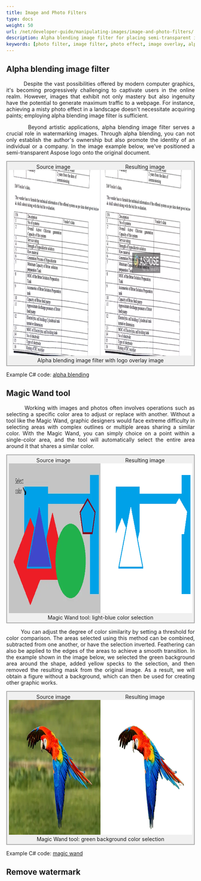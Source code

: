 ```yaml
---
title: Image and Photo Filters
type: docs
weight: 50
url: /net/developer-guide/manipulating-images/image-and-photo-filters/
description: Alpha blending image filter for placing semi-transparent images on top of a background image. Magic Wand tool for color area selection.
keywords: [photo filter, image filter, photo effect, image overlay, alpha blending, image effect, blend image, watermarking images, magic wand, color selection]
---
```


<style>
   .frame {
    border: 2px solid darkgray;
    padding: 5px;
    margin: 0 auto;
    background: #f0f0f0;
    align-items: center;
   }
   .frame figcaption {
    margin: 0 auto;
    display: flex;
    flex-direction: row;
    justify-content: center;
   }
   .container {
   display: flex;
   flex-direction: row;
   align-items: center;
   justify-content: space-around;
   }
</style>

## Alpha blending image filter

<p align='justify'>
&nbsp;&nbsp;&nbsp;&nbsp;&nbsp;&nbsp;&nbsp;&nbsp;
Despite the vast possibilities offered by modern computer graphics, it's becoming progressively challenging to captivate users in the online realm. However, images that exhibit not only mastery but also ingenuity have the potential to generate maximum traffic to a webpage. For instance, achieving a misty photo effect in a landscape doesn't necessitate acquiring paints; employing alpha blending image filter is sufficient.
</p>

<p align='justify'>
&nbsp;&nbsp;&nbsp;&nbsp;&nbsp;&nbsp;&nbsp;&nbsp;
Beyond artistic applications, alpha blending image filter serves a crucial role in watermarking images. Through alpha blending, you can not only establish the author's ownership but also promote the identity of an individual or a company. In the image example below, we've positioned a semi-transparent Aspose logo onto the original document.
</p>

<figure class="frame">
<div class="container"><div>Source image</div><div>Resulting image</div></div>
<div class="container">
    <div>
        <img src="./images/sample.webp" alt="Original image without watermark" width="640" height="497"/>
    </div>
    <div>
        <img src="./images/blended_out.webp" alt="Alpha blending filter with logo overlay" width="640" height="497"/>
    </div>
</div>
<figcaption>Alpha blending image filter with logo overlay image</figcaption>
</figure>

Example C# code: [alpha blending](alpha-blending-image-filter)


## Magic Wand tool

<p align='justify'>
&nbsp;&nbsp;&nbsp;&nbsp;&nbsp;&nbsp;&nbsp;&nbsp;
Working with images and photos often involves operations such as selecting a specific color area to adjust or replace with another. Without a tool like the Magic Wand, graphic designers would face extreme difficulty in selecting areas with complex outlines or multiple areas sharing a similar color. With the Magic Wand, you can simply choice on a point within a single-color area, and the tool will automatically select the entire area around it that shares a similar color. 
</p>

<figure class="frame">
<div class="container"><div>Source image</div><div>Resulting image</div></div>
<div class="container">
    <div>
        <img src="./images/sample_magic_wand_light_blue.webp" alt="Original image before magic wand" width="600" height="400"/>
    </div>
    <div>
        <img src="./images/sample_magic_wand_net.webp" alt="Magic wand tool light-blue color selection" width="600" height="400"/>
    </div>
</div>
<figcaption>Magic Wand tool: light-blue color selection</figcaption>
</figure>

<p align='justify'>
&nbsp;&nbsp;&nbsp;&nbsp;&nbsp;&nbsp;&nbsp;&nbsp;
You can adjust the degree of color similarity by setting a threshold for color comparison. The areas selected using this method can be combined, subtracted from one another, or have the selection inverted. Feathering can also be applied to the edges of the areas to achieve a smooth transition. In the example shown in the image below, we selected the green background area around the shape, added yellow specks to the selection, and then removed the resulting mask from the original image. As a result, we will obtain a figure without a background, which can then be used for creating other graphic works.
</p>

<figure class="frame">
<div class="container"><div>Source image</div><div>Resulting image</div></div>
<div class="container">
    <div>
        <img src="./images/sample_magic_wand_tool.webp" alt="Original image before magic wand" width="640" height="360"/>
    </div>
    <div>
        <img src="./images/magic_wand_tool.webp" alt="Magic wand tool green background color selection" width="640" height="360"/>
    </div>
</div>
<figcaption>Magic Wand tool: green background color selection</figcaption>
</figure>

Example C# code: [magic wand](magic-wand-filter/)

## Remove watermark
